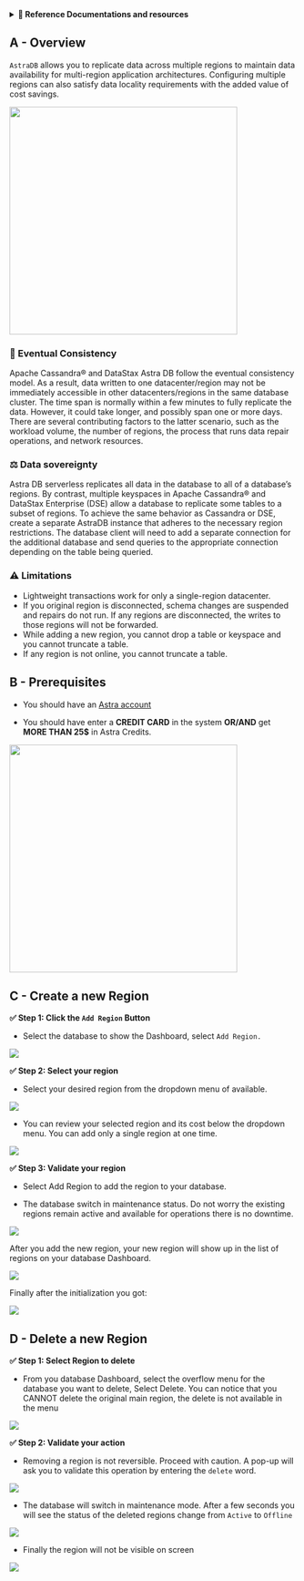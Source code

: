 <details>
<summary><b> 📖 Reference Documentations and resources</b></summary>
<ol>
<li><a href="https://docs.datastax.com/en/astra/docs/db-multi-region.html"><b>📖  Astra Docs</b> - Reference documentation</a>
<li><a href="https://www.youtube.com/watch?v=UMkX41Y0yZE"><b>🎥 Youtube Video</b> - Walk through instance creation</a>
</ol>
</details>

## A - Overview

`AstraDB` allows you to replicate data across multiple regions to maintain data availability for multi-region application architectures. Configuring multiple regions can also satisfy data locality requirements with the added value of cost savings.

<img src="/img/astra/astra-multiregions.png" height="400px"/>

### 🔄 Eventual Consistency

Apache Cassandra® and DataStax Astra DB follow the eventual consistency model. As a result, data written to one datacenter/region may not be immediately accessible in other datacenters/regions in the same database cluster. The time span is normally within a few minutes to fully replicate the data. However, it could take longer, and possibly span one or more days. There are several contributing factors to the latter scenario, such as the workload volume, the number of regions, the process that runs data repair operations, and network resources.

### ⚖️ Data sovereignty

Astra DB serverless replicates all data in the database to all of a database’s regions. By contrast, multiple keyspaces in Apache Cassandra® and DataStax Enterprise (DSE) allow a database to replicate some tables to a subset of regions. To achieve the same behavior as Cassandra or DSE, create a separate AstraDB instance that adheres to the necessary region restrictions. The database client will need to add a separate connection for the additional database and send queries to the appropriate connection depending on the table being queried.

### ⚠️ Limitations

- Lightweight transactions work for only a single-region datacenter.
- If you original region is disconnected, schema changes are suspended and repairs do not run. If any regions are disconnected, the writes to those regions will not be forwarded.
- While adding a new region, you cannot drop a table or keyspace and you cannot truncate a table.
- If any region is not online, you cannot truncate a table.

## B - Prerequisites

- You should have an [Astra account](http://astra.datastax.com/)

- You should have enter a **CREDIT CARD** in the system **OR/AND** get **MORE THAN 25$** in Astra Credits.

<img src="/img/astra/multi-regions-1.png" width="400px"/>

## C - Create a new Region

**✅ Step 1: Click the `Add Region` Button**

- Select the database to show the Dashboard, select `Add Region.`

<img src="/img/astra/multi-regions-2.png"/>

**✅ Step 2: Select your region**

- Select your desired region from the dropdown menu of available.

<img src="/img/astra/multi-regions-3.png"/>

- You can review your selected region and its cost below the dropdown menu. You can add only a single region at one time.

<img src="/img/astra/multi-regions-4.png"/>

**✅ Step 3: Validate your region**

- Select Add Region to add the region to your database.

- The database switch in maintenance status. Do not worry the existing regions remain active and available for operations there is no downtime.

<img src="/img/astra/multi-regions-5.png"/>

After you add the new region, your new region will show up in the list of regions on your database Dashboard.

<img src="/img/astra/multi-regions-6.png"/>

Finally after the initialization you got:

<img src="/img/astra/multi-regions-7.png"/>

## D - Delete a new Region

**✅ Step 1: Select Region to delete**

- From you database Dashboard, select the overflow menu for the database you want to delete, Select Delete. You can notice that you CANNOT delete the original main region, the delete is not available in the menu

<img src="/img/astra/delete-region-1.png"/>

**✅ Step 2: Validate your action**

- Removing a region is not reversible. Proceed with caution. A pop-up will ask you to validate this operation by entering the `delete` word.

<img src="/img/astra/delete-region-2.png"/>

- The database will switch in maintenance mode. After a few seconds you will see the status of the deleted regions change from `Active` to `Offline`

<img src="/img/astra/delete-region-3.png"/>

- Finally the region will not be visible on screen

<img src="/img/astra/delete-region-4.png"/>
